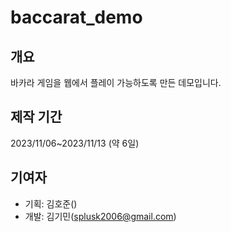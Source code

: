# baccarat_demo
## 개요
바카라 게임을 웹에서 플레이 가능하도록 만든 데모입니다.

## 제작 기간
2023/11/06~2023/11/13 (약 6일)

## 기여자
* 기획: 김호준()
* 개발: 김기민(splusk2006@gmail.com)
